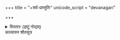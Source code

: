 +++
title = "+सर्व-प्रस्तुतिः"
unicode_script = "devanagari"

+++
<details><summary>विस्तारः (द्रष्टुं नोद्यम्)</summary> Reference: Ranade, H.G., tr., KŒtyŒyana êrauta Sªtra, Rules for the Vedic Sacrifices, Translated into English, (Pune: Ranade & Ranade, 1978).  
</details> कात्यायन श्रौतसूत्र